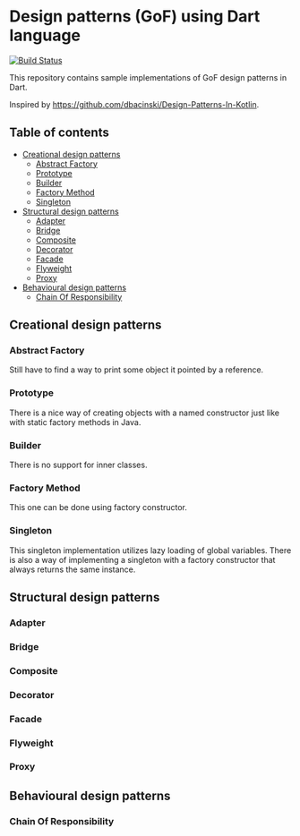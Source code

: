 # Design patterns (GoF) using Dart language

[![Build Status](https://travis-ci.org/arturdm/design_patterns_in_dart.svg?branch=master)](https://travis-ci.org/arturdm/design_patterns_in_dart)

This repository contains sample implementations of GoF design patterns in Dart.

Inspired by https://github.com/dbacinski/Design-Patterns-In-Kotlin.

## Table of contents
* [Creational design patterns](#creational-design-patterns)
    * [Abstract Factory](#abstract-factory)
    * [Prototype](#prototype)
    * [Builder](#builder)
    * [Factory Method](#factory-method)
    * [Singleton](#singleton)
* [Structural design patterns](#structural-design-patterns)
    * [Adapter](#adapter)
    * [Bridge](#bridge)
    * [Composite](#composite)
    * [Decorator](#decorator)
    * [Facade](#facade)
    * [Flyweight](#flyweight)
    * [Proxy](#proxy)
* [Behavioural design patterns](#behavioural-design-patterns)
    * [Chain Of Responsibility](#chain-of-responsibility)

## Creational design patterns

### Abstract Factory

Still have to find a way to print some object it pointed by a reference.

### Prototype

There is a nice way of creating objects with a named constructor just like with static factory methods in Java.

### Builder

There is no support for inner classes.

### Factory Method

This one can be done using factory constructor.

### Singleton

This singleton implementation utilizes lazy loading of global variables.
There is also a way of implementing a singleton with a factory constructor that always returns the same instance.

## Structural design patterns

### Adapter

### Bridge

### Composite

### Decorator

### Facade

### Flyweight

### Proxy

## Behavioural design patterns

### Chain Of Responsibility
